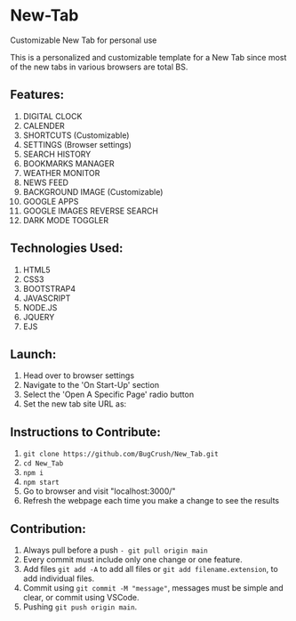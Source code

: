 # New-Tab
Customizable New Tab for personal use

This is a personalized and customizable template for a New Tab since most of the new tabs in various browsers are total BS.

## Features:
  1. DIGITAL CLOCK
  2. CALENDER
  3. SHORTCUTS (Customizable)
  4. SETTINGS (Browser settings)
  5. SEARCH HISTORY 
  6. BOOKMARKS MANAGER
  7. WEATHER MONITOR
  8. NEWS FEED
  9. BACKGROUND IMAGE (Customizable)
  10. GOOGLE APPS
  11. GOOGLE IMAGES REVERSE SEARCH
  12. DARK MODE TOGGLER
  
  
## Technologies Used:
  1. HTML5
  2. CSS3
  3. BOOTSTRAP4
  4. JAVASCRIPT
  5. NODE.JS
  6. JQUERY
  7. EJS
  
  
## Launch:
  1. Head over to browser settings
  2. Navigate to the 'On Start-Up' section
  3. Select the 'Open A Specific Page' radio button
  4. Set the new tab site URL as: 
  
  
## Instructions to Contribute:
  1. ```git clone https://github.com/BugCrush/New_Tab.git```
  2. ```cd New_Tab```
  3. ```npm i```
  4. ```npm start```
  5. Go to browser and visit "localhost:3000/"
  6. Refresh the webpage each time you make a change to see the results
 
 
## Contribution:
  1. Always pull before a push ```- git pull origin main```
  2. Every commit must include only one change or one feature.
  3. Add files ```git add -A``` to add all files or ```git add filename.extension```, to add individual files.
  4. Commit using ```git commit -M "message"```, messages must be simple and clear, or commit using VSCode.
  5. Pushing ```git push origin main```.
